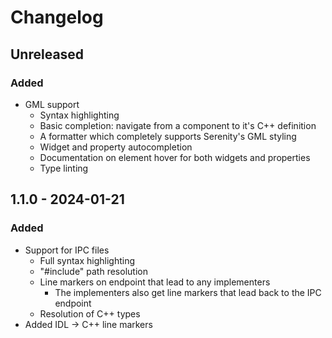 <!-- Keep a Changelog guide -> https://keepachangelog.com -->

# Changelog

## Unreleased
### Added
- GML support
  - Syntax highlighting
  - Basic completion: navigate from a component to it's C++ definition
  - A formatter which completely supports Serenity's GML styling
  - Widget and property autocompletion
  - Documentation on element hover for both widgets and properties
  - Type linting

## 1.1.0 - 2024-01-21

### Added

- Support for IPC files
  - Full syntax highlighting
  - "#include" path resolution
  - Line markers on endpoint that lead to any implementers
    - The implementers also get line markers that lead back to the IPC endpoint
  - Resolution of C++ types
- Added IDL -> C++ line markers
